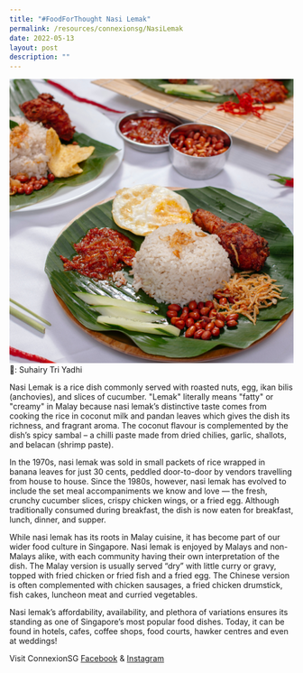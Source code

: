 ```yaml
---
title: "#FoodForThought Nasi Lemak"
permalink: /resources/connexionsg/NasiLemak
date: 2022-05-13
layout: post
description: ""
---
```

![](/images/connexionsg/2022/pexels-suhairy-tri-yadhi-11912788.jpg)
📸: Suhairy Tri Yadhi

Nasi Lemak is a rice dish commonly served with roasted nuts, egg, ikan bilis (anchovies), and slices of cucumber. "Lemak" literally means "fatty" or "creamy" in Malay because nasi lemak’s distinctive taste comes from cooking the rice in coconut milk and pandan leaves which gives the dish its richness, and fragrant aroma. The coconut flavour is complemented by the dish’s spicy sambal – a chilli paste made from dried chilies, garlic, shallots, and belacan (shrimp paste).

In the 1970s, nasi lemak was sold in small packets of rice wrapped in banana leaves for just 30 cents, peddled door-to-door by vendors travelling from house to house. Since the 1980s, however, nasi lemak has evolved to include the set meal accompaniments we know and love — the fresh, crunchy cucumber slices, crispy chicken wings, or a fried egg. Although traditionally consumed during breakfast, the dish is now eaten for breakfast, lunch, dinner, and supper.

While nasi lemak has its roots in Malay cuisine, it has become part of our wider food culture in Singapore. Nasi lemak is enjoyed by Malays and non-Malays alike, with each community having their own interpretation of the dish. The Malay version is usually served “dry” with little curry or gravy, topped with fried chicken or fried fish and a fried egg. The Chinese version is often complemented with chicken sausages, a fried chicken drumstick, fish cakes, luncheon meat and curried vegetables.

Nasi lemak’s affordability, availability, and plethora of variations ensures its standing as one of Singapore’s most popular food dishes. Today, it can be found in hotels, cafes, coffee shops, food courts, hawker centres and even at weddings!


Visit ConnexionSG [Facebook](https://www.facebook.com/ConnexionSG) & [Instagram](https://www.instagram.com/connexionsg/)